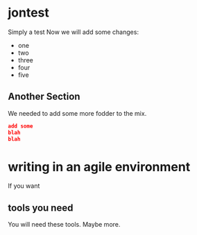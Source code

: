 # jontest
Simply a test
Now we will add some changes:
* one
* two
* three
* four
* five
## Another Section
We needed to add some more fodder to the mix.

```json
add some
blah
blah
```

# writing in an agile environment

If you want 

## tools you need 

You will need these tools. Maybe more.


